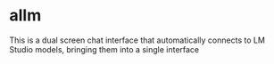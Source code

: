 # allm
This is a dual screen chat interface that automatically connects to LM Studio models, bringing them into a single interface
